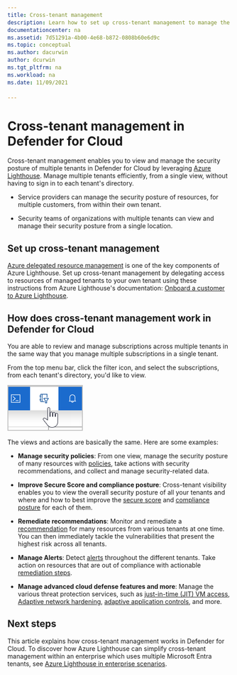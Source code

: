 ```yaml
---
title: Cross-tenant management 
description: Learn how to set up cross-tenant management to manage the security posture of multiple tenants in Defender for Cloud using Azure Lighthouse.
documentationcenter: na
ms.assetid: 7d51291a-4b00-4e68-b872-0808b60e6d9c
ms.topic: conceptual
ms.author: dacurwin
author: dcurwin
ms.tgt_pltfrm: na
ms.workload: na
ms.date: 11/09/2021

---
```


# Cross-tenant management in Defender for Cloud

Cross-tenant management enables you to view and manage the security posture of multiple tenants in Defender for Cloud by leveraging [Azure Lighthouse](../lighthouse/overview.md). Manage multiple tenants efficiently, from a single view, without having to sign in to each tenant's directory.

- Service providers can manage the security posture of resources, for multiple customers, from within their own tenant.

- Security teams of organizations with multiple tenants can view and manage their security posture from a single location.

## Set up cross-tenant management

[Azure delegated resource management](../lighthouse/concepts/architecture.md) is one of the key components of Azure Lighthouse. Set up cross-tenant management by delegating access to resources of managed tenants to your own tenant using these instructions from Azure Lighthouse's documentation: [Onboard a customer to Azure Lighthouse](../lighthouse/how-to/onboard-customer.md).


## How does cross-tenant management work in Defender for Cloud

You are able to review and manage subscriptions across multiple tenants in the same way that you manage multiple subscriptions in a single tenant.

From the top menu bar, click the filter icon, and select the subscriptions, from each tenant's directory, you'd like to view.

  ![Filter tenants.](./media/cross-tenant-management/cross-tenant-filter.png)

The views and actions are basically the same. Here are some examples:

- **Manage security policies**: From one view, manage the security posture of many resources with [policies](tutorial-security-policy.md), take actions with security recommendations, and collect and manage security-related data.
- **Improve Secure Score and compliance posture**: Cross-tenant visibility enables you to view the overall security posture of all your tenants and where and how to best improve the [secure score](secure-score-security-controls.md) and [compliance posture](regulatory-compliance-dashboard.md) for each of them.
- **Remediate recommendations**: Monitor and remediate a [recommendation](review-security-recommendations.md) for many resources from various tenants at one time. You can then immediately tackle the vulnerabilities that present the highest risk across all tenants.
- **Manage Alerts**: Detect [alerts](alerts-overview.md) throughout the different tenants. Take action on resources that are out of compliance with actionable [remediation steps](managing-and-responding-alerts.md).

- **Manage advanced cloud defense features and more**: Manage the various threat protection services, such as [just-in-time (JIT) VM access](just-in-time-access-usage.md), [Adaptive network hardening](adaptive-network-hardening.md), [adaptive application controls](adaptive-application-controls.md), and more.
 
## Next steps
This article explains how cross-tenant management works in Defender for Cloud. To discover how Azure Lighthouse can simplify cross-tenant management within an enterprise which uses multiple Microsoft Entra tenants, see [Azure Lighthouse in enterprise scenarios](../lighthouse/concepts/enterprise.md).
